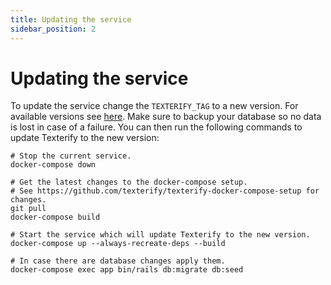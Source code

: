 ```yaml
---
title: Updating the service
sidebar_position: 2
---
```


# Updating the service

To update the service change the `TEXTERIFY_TAG` to a new version. For available versions see [here](https://hub.docker.com/repository/docker/chrztoph/texterify). Make sure to backup your database so no data is lost in case of a failure. You can then run the following commands to update Texterify to the new version:

```shell
# Stop the current service.
docker-compose down

# Get the latest changes to the docker-compose setup.
# See https://github.com/texterify/texterify-docker-compose-setup for changes.
git pull
docker-compose build

# Start the service which will update Texterify to the new version.
docker-compose up --always-recreate-deps --build

# In case there are database changes apply them.
docker-compose exec app bin/rails db:migrate db:seed
```
